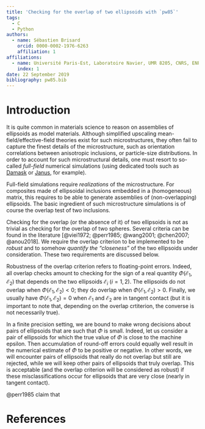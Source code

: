 ```yaml
---
title: 'Checking for the overlap of two ellipsoids with `pw85`'
tags:
  - C
  - Python
authors:
  - name: Sébastien Brisard
    orcid: 0000-0002-1976-6263
	affiliation: 1
affiliations:
  - name: Université Paris-Est, Laboratoire Navier, UMR 8205, CNRS, ENPC, IFSTTAR, F-77455 Marne-la-Vallée, France
    index: 1
date: 22 September 2019
bibliography: pw85.bib
---
```


# Introduction

It is quite common in materials science to reason on assemblies of ellipsoids as
model materials. Although simplified upscaling mean-field/effective-field
theories exist for such microstructures, they often fail to capture the finest
details of the microstructure, such as orientation correlations between
anisotropic inclusions, or particle-size distributions. In order to account for
such microstructural details, one must resort to so-called *full-field*
numerical simulations (using dedicated tools such as [Damask][damask] or
[Janus][janus], for example).

Full-field simulations require *realizations* of the microstructure. For
composites made of ellipsoidal inclusions embedded in a (homogeneous) matrix,
this requires to be able to generate assemblies of (non-overlapping)
ellipsoids. The basic ingredient of such microstructure simulations is of course
the overlap test of two inclusions.

Checking for the overlap (or the absence of it) of two ellipsoids is not as
trivial as checking for the overlap of two spheres. Several criteria can be
found in the literature [@viei1972; @perr1985; @wang2001; @chen2007;
@anou2018]. We require the overlap criterion to be implemented to be *robust*
and to somehow *quantify the “closeness”* of the two ellipsoids under
consideration. These two requirements are discussed below.

Robustness of the overlap criterion refers to floating-point errors. Indeed, all
overlap checks amount to checking for the sign of a real quantity $\Phi(\mathcal
E_1, \mathcal E_2)$ that depends on the two ellipsoids $\mathcal E_i$ ($i=1,
2$). The ellipsoids do not overlap when $\Phi(\mathcal E_1, \mathcal E_2)<0$;
they do overlap when $\Phi(\mathcal E_1, \mathcal E_2)>0$. Finally, we usually
have $\Phi(\mathcal E_1, \mathcal E_2)=0$ when $\mathcal E_1$ and $\mathcal E_2$
are in tangent contact (but it is important to note that, depending on the
overlap crtiterion, the converse is not necessarily true).

In a finite precision setting, we are bound to make wrong decisions about pairs
of ellipsoids that are such that $\Phi$ is small. Indeed, let us consider a pair
of ellipsoids for which the true value of $\Phi$ is close to the machine
epsilon. Then accumulation of round-off errors could equally well result in the
numerical estimate of $\Phi$ to be positive or negative. In other words, we will
encounter pairs of ellipsoids that really do not overlap but still are rejected,
while we will keep other pairs of ellipsoids that truly overlap. This is
acceptable (and the overlap criterion will be considered as robust) if these
misclassifications occur for ellipsoids that are very close (nearly in tangent
contact).

@perr1985 claim that

# References


[damask]: https://damask.mpie.de/ "DAMASK — the Düsseldorf Advanced Material Simulation Kit"
[janus]: https://github.com/sbrisard/janus "Janus"

<!-- Local Variables: -->
<!-- compile-command: "pandoc -s --filter pandoc-citeproc --mathjax -o pw85.html pw85.md" -->
<!-- fill-column: 80 -->
<!-- End: -->
